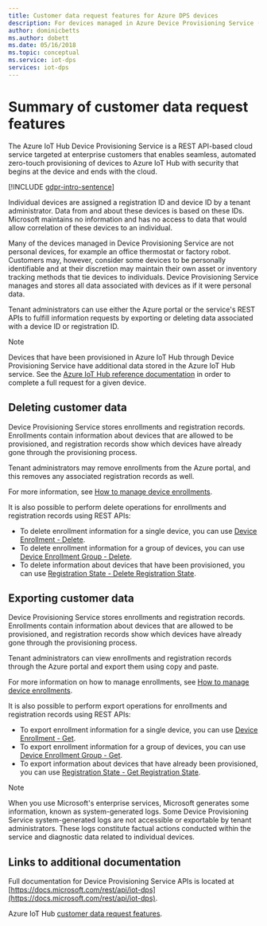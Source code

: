 ```yaml
---
title: Customer data request features​ for Azure DPS devices
description: For devices managed in Azure Device Provisioning Service (DPS) that are personal, this article shows admins how to export or delete personal data.
author: dominicbetts
ms.author: dobett
ms.date: 05/16/2018
ms.topic: conceptual
ms.service: iot-dps
services: iot-dps
---
```


# Summary of customer data request features​

The Azure IoT Hub Device Provisioning Service is a REST API-based cloud service targeted at enterprise customers that enables seamless, automated zero-touch provisioning of devices to Azure IoT Hub with security that begins at the device and ends with the cloud.

[!INCLUDE [gdpr-intro-sentence](../../includes/gdpr-intro-sentence.md)]

Individual devices are assigned a registration ID and device ID by a tenant administrator. Data from and about these devices is based on these IDs. Microsoft maintains no information and has no access to data that would allow correlation of these devices to an individual.

Many of the devices managed in Device Provisioning Service are not personal devices, for example an office thermostat or factory robot. Customers may, however, consider some devices to be personally identifiable and at their discretion may maintain their own asset or inventory tracking methods that tie devices to individuals. Device Provisioning Service manages and stores all data associated with devices as if it were personal data.

Tenant administrators can use either the Azure portal or the service's REST APIs to fulfill information requests by exporting or deleting data associated with a device ID or registration ID.

> [!NOTE]
> Devices that have been provisioned in Azure IoT Hub through Device Provisioning Service have additional data stored in the Azure IoT Hub service. See the [Azure IoT Hub reference documentation](../iot-hub/iot-hub-customer-data-requests.md) in order to complete a full request for a given device.

## Deleting customer data

Device Provisioning Service stores enrollments and registration records. Enrollments contain information about devices that are allowed to be provisioned, and registration records show which devices have already gone through the provisioning process.

Tenant administrators may remove enrollments from the Azure portal, and this removes any associated registration records as well.

For more information, see [How to manage device enrollments](how-to-manage-enrollments.md).

It is also possible to perform delete operations for enrollments and registration records using REST APIs:

* To delete enrollment information for a single device, you can use [Device Enrollment - Delete](/rest/api/iot-dps/deleteindividualenrollment/deleteindividualenrollment).
* To delete enrollment information for a group of devices, you can use [Device Enrollment Group - Delete](/rest/api/iot-dps/deleteenrollmentgroup/deleteenrollmentgroup).
* To delete information about devices that have been provisioned, you can use [Registration State - Delete Registration State](/rest/api/iot-dps/deletedeviceregistrationstate/deletedeviceregistrationstate).

## Exporting customer data

Device Provisioning Service stores enrollments and registration records. Enrollments contain information about devices that are allowed to be provisioned, and registration records show which devices have already gone through the provisioning process.

Tenant administrators can view enrollments and registration records through the Azure portal and export them using copy and paste.

For more information on how to manage enrollments, see [How to manage device enrollments](how-to-manage-enrollments.md).

It is also possible to perform export operations for enrollments and registration records using REST APIs:

* To export enrollment information for a single device, you can use [Device Enrollment - Get](/rest/api/iot-dps/getindividualenrollment/getindividualenrollment).
* To export enrollment information for a group of devices, you can use [Device Enrollment Group - Get](/rest/api/iot-dps/getenrollmentgroup/getenrollmentgroup).
* To export information about devices that have already been provisioned, you can use [Registration State - Get Registration State](/rest/api/iot-dps/getdeviceregistrationstate/getdeviceregistrationstate).

> [!NOTE]
> When you use Microsoft's enterprise services, Microsoft generates some information, known as system-generated logs. Some Device Provisioning Service system-generated logs are not accessible or exportable by tenant administrators. These logs constitute factual actions conducted within the service and diagnostic data related to individual devices.

## Links to additional documentation

Full documentation for Device Provisioning Service APIs is located at [https://docs.microsoft.com/rest/api/iot-dps](https://docs.microsoft.com/rest/api/iot-dps).

Azure IoT Hub [customer data request features](../iot-hub/iot-hub-customer-data-requests.md).